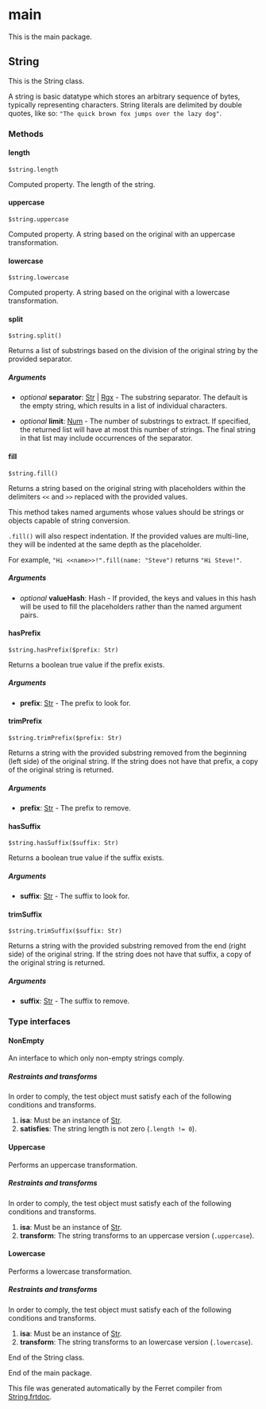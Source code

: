 # main

This is the main package.




## String

This is the String class.

A string is basic datatype which stores an arbitrary sequence of bytes,
typically representing characters. String literals are delimited by
double quotes, like so: `"The quick brown fox jumps over the lazy dog"`.



### Methods

#### length

```
$string.length
```

Computed property. The length of the string.



#### uppercase

```
$string.uppercase
```

Computed property. A string based on the original with an uppercase transformation.



#### lowercase

```
$string.lowercase
```

Computed property. A string based on the original with a lowercase transformation.



#### split

```
$string.split()
```

Returns a list of substrings based on the division of the original
string by the provided separator.


##### Arguments

* *optional* __separator__: [Str](/std/doc/String.md) | [Rgx](/std/doc/Regex.md) - The substring separator. The default is the empty string, which results
in a list of individual characters.

* *optional* __limit__: [Num](/std/doc/Number.md) - The number of substrings to extract.
If specified, the returned list will have at most this number
of strings. The final string in that list may include occurrences
of the separator.



#### fill

```
$string.fill()
```

Returns a string based on the original string with placeholders within
the delimiters `<<` and `>>` replaced with the provided values.

This method takes named arguments whose values should be strings or
objects capable of string conversion.

`.fill()` will also respect indentation. If the provided values are
multi-line, they will be indented at the same depth as the placeholder.

For example, `"Hi <<name>>!".fill(name: "Steve")` returns `"Hi Steve!"`.


##### Arguments

* *optional* __valueHash__: Hash - If provided, the keys and values in this hash will be used to
fill the placeholders rather than the named argument pairs.



#### hasPrefix

```
$string.hasPrefix($prefix: Str)
```

Returns a boolean true value if the prefix exists.


##### Arguments

* __prefix__: [Str](/std/doc/String.md) - The prefix to look for.



#### trimPrefix

```
$string.trimPrefix($prefix: Str)
```

Returns a string with the provided substring removed from the
beginning (left side) of the original string. If the string does not
have that prefix, a copy of the original string is returned.


##### Arguments

* __prefix__: [Str](/std/doc/String.md) - The prefix to remove.



#### hasSuffix

```
$string.hasSuffix($suffix: Str)
```

Returns a boolean true value if the suffix exists.


##### Arguments

* __suffix__: [Str](/std/doc/String.md) - The suffix to look for.



#### trimSuffix

```
$string.trimSuffix($suffix: Str)
```

Returns a string with the provided substring removed from the
end (right side) of the original string. If the string does not
have that suffix, a copy of the original string is returned.


##### Arguments

* __suffix__: [Str](/std/doc/String.md) - The suffix to remove.



### Type interfaces

#### NonEmpty

An interface to which only non-empty strings comply.


##### Restraints and transforms

In order to comply, the test object must satisfy each of the following conditions and transforms.

1. __isa__: Must be an instance of [Str](/std/doc/String.md).
2. __satisfies__: The string length is not zero (`.length != 0`).


#### Uppercase

Performs an uppercase transformation.


##### Restraints and transforms

In order to comply, the test object must satisfy each of the following conditions and transforms.

1. __isa__: Must be an instance of [Str](/std/doc/String.md).
2. __transform__: The string transforms to an uppercase version (`.uppercase`).


#### Lowercase

Performs a lowercase transformation.


##### Restraints and transforms

In order to comply, the test object must satisfy each of the following conditions and transforms.

1. __isa__: Must be an instance of [Str](/std/doc/String.md).
2. __transform__: The string transforms to an lowercase version (`.lowercase`).


End of the String class.






End of the main package.

This file was generated automatically by the Ferret compiler from
[String.frtdoc](../String.frtdoc).